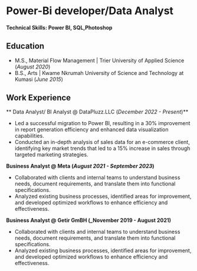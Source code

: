 # Power-Bi developer/Data Analyst
#### Technical Skills: Power BI, SQL,Photoshop

## Education							       		
- M.S., Material Flow Management	| Trier University of Applied Science (_August 2020_)	 			        		
- B.S., Arts | Kwame Nkrumah University of Science and Technology at Kumasi (_June 2015_)

## Work Experience
** Data Analyst/ BI Analyst @ DataPluzz.LLC (_December 2022 - Present_)**
- Led a successful migration to Power BI, resulting in a 30% improvement in report generation efficiency and enhanced data visualization capabilities.
- Conducted an in-depth analysis of sales data for an e-commerce client, identifying key market trends that led to a 15% increase in sales through targeted marketing strategies.

**Business Analyst @ Meta (_August 2021 - September 2023_)**
- Collaborated with clients and internal teams to understand business needs, document requirements, and translate them into functional specifications.
-  Analyzed existing business processes, identified areas for improvement, and developed optimized workflows to enhance efficiency and effectiveness.
  
 **Business Analyst @ Getir GmBH (_November 2019 - August 2021)**
- Collaborated with clients and internal teams to understand business needs, document requirements, and translate them into functional specifications.
-  Analyzed existing business processes, identified areas for improvement, and developed optimized workflows to enhance efficiency and effectiveness.



